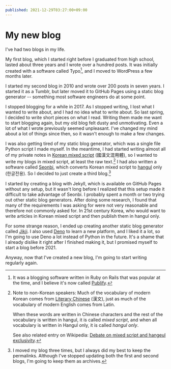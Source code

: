```yaml
---
published: 2021-12-29T03:27:00+09:00
---
```

My new blog
===========

I've had two blogs in my life.

My first blog, which I started right before I graduated from high school,
lasted about three years and I wrote over a hundred posts.
It was initially created with a software called Typo[^1],
and I moved to WordPress a few months later.

I started my second blog in 2010 and wrote over 200 posts in seven years.
I started it as a Tumblr, but later moved it to GitHub Pages using a static
blog generator -- something most software engineers do at some point.

I stopped blogging for a while in 2017.  As I stopped writing,
I lost what I wanted to write about, and I had no idea what to write about.
So last spring, I decided to write short pieces on what I read.
Writing them made me want to start blogging again,
but my old blog felt dusty and unmotivating.
Even a lot of what I wrote previously seemed unpleasant.
I've changed my mind about a lot of things since then,
so it wasn't enough to make a few changes.

I was also getting tired of my static blog generator,
which was a single file Python script I made myself.  In the meantime,
I had started writing almost all of my private notes in [Korean mixed script]
(國漢文混用體), so I wanted to write my blogs in mixed script,
at least the raw text.[^2]  I had also written a software called [Seonbi],
which converts Korean mixed script to [hangul] only (한글전용).
So I decided to just create a third blog.[^3]

I started by creating a blog with Jekyll, which is available on GitHub Pages
without any setup, but it wasn't long before I realized that this setup made it
difficult to take advantage of Seonbi.
I probably spent a month or two trying out other static blog generators.
After doing some research, I found that many of the requirements I was asking
for were not very reasonable and therefore not commonly asked for.
In 21st century Korea, who would want to write articles in Korean mixed script
and then publish them in hangul only.

For some strange reason, I ended up creating another static blog generator
called [Jikji].  I also used [Deno] to learn a new platform,
and I liked it a lot, so I'm going to use Deno a lot instead of Python
in the future.  It's a shame that I already dislike it right after
I finished making it, but I promised myself to start a blog before 2021. 

Anyway, now that I've created a new blog,
I'm going to start writing regularly again.

[^1]: It was a blogging software written in Ruby on Rails that was popular
      at the time, and I believe it's now called [Publify].

[^2]: Note to non-Korean speakers: Much of the vocabulary of modern Korean comes
      from [Literary Chinese] (漢文), just as much of the vocabulary of modern
      English comes from Latin.

      When these words are written in Chinese characters and the rest of the
      vocabulary is written in hangul, it is called *mixed script*, and when
      all vocabulary is written in Hangul only, it is called *hangul only*.

      See also related entry on Wikipedia: [Debate on mixed script and hangeul
      exclusivity].

[^3]: I moved my blog three times, but I always did my best to keep
      the permalinks.  Although I've stopped updating both the first and second
      blogs, I'm going to keep them as archives.

[Publify]: https://github.com/publify/publify
[Korean mixed script]: https://en.wikipedia.org/wiki/Korean_mixed_script
[hangul]: https://en.wikipedia.org/wiki/Hangul
[Seonbi]: https://github.com/dahlia/seonbi
[Jikji]: https://github.com/dahlia/jikji
[Deno]: https://deno.land/
[Literary Chinese]: https://en.wikipedia.org/wiki/Classical_Chinese
[Debate on mixed script and hangeul exclusivity]: https://en.wikipedia.org/wiki/Debate_on_mixed_script_and_hangeul_exclusivity
